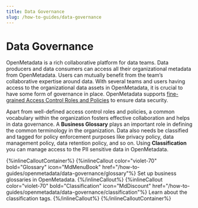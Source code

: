 ```yaml
---
title: Data Governance
slug: /how-to-guides/data-governance
---
```


# Data Governance

OpenMetadata is a rich collaborative platform for data teams. Data producers and data consumers can access all their organizational metadata from OpenMetadata. Users can mutually benefit from the team’s collaborative expertise around data. With several teams and users having access to the organizational data assets in OpenMetadata, it is crucial to have some form of governance in place. OpenMetadata supports [fine-grained Access Control Roles and Policies](/how-to-guides/admin-guide-roles-policies) to ensure data security.

Apart from well-defined access control roles and policies, a common vocabulary within the organization fosters effective collaboration and helps in data governance. A **Business Glossary** plays an important role in defining the common terminology in the organization. Data also needs be classified and tagged for policy enforcement purposes like privacy policy, data management policy, data retention policy, and so on. Using **Classification** you can manage access to the PII sensitive data in OpenMetadata.

{%inlineCalloutContainer%}
 {%inlineCallout
  color="violet-70"
  bold="Glossary"
  icon="MdMenuBook"
  href="/how-to-guides/openmetadata/data-governance/glossary"%}
  Set up business glossaries in OpenMetadata.
 {%/inlineCallout%}
 {%inlineCallout
  color="violet-70"
  bold="Classification"
  icon="MdDiscount"
  href="/how-to-guides/openmetadata/data-governance/classification"%}
  Learn about the classification tags.
 {%/inlineCallout%}
{%/inlineCalloutContainer%}